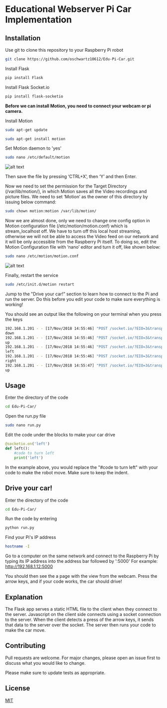 # Educational Webserver Pi Car Implementation


## Installation

Use git to clone this repository to your Raspberry Pi robot

```bash
git clone https://github.com/oschwartz10612/Edu-Pi-Car.git
```

Install Flask

```bash
pip install Flask
```

Install Flask Socket.io
```bash
pip install flask-socketio
```
**Before we can install Motion, you need to connect your webcam or pi camera.**

Install Motion
```bash
sudo apt-get update

sudo apt-get install motion
```

Set Motion daemon to 'yes'
```bash
sudo nano /etc/default/motion
```

![alt text](https://circuitdigest.com/sites/default/files/inlineimages/enable-motion-daemon-for-Raspberry-Pi-Surveillance-Camera.gif)

Then save the file by pressing ‘CTRL+X’, then ‘Y’ and then Enter.

Now we need to set the permission for the Target Directory (/var/lib/motion/), in which Motion saves all the Video recordings and picture files. We need to set ‘Motion’ as the owner of this directory by issuing below command:
```bash
sudo chown motion:motion /var/lib/motion/
```

Now we are almost done, only we need to change one config option in Motion configuration file (/etc/motion/motion.conf) which is stream_localhost off. We have to turn off this local host streaming, otherwise we will not be able to access the Video feed on our network and it will be only accessible from the Raspberry Pi itself. To doing so, edit the Motion Configuration file with ‘nano’ editor and turn it off, like shown below:
```bash
sudo nano /etc/motion/motion.conf
```
![alt text](https://circuitdigest.com/sites/default/files/inlineimages/setting-motion-cofig-file-for-Raspberry-Pi-Surveillance-Camera.gif)

Finally, restart the service
```bash
sudo /etc/init.d/motion restart
```
Jump to the "Drive your car!" section to learn how to connect to the Pi and run the server. Do this before you edit your code to make sure everything is working!

You should see an output like the following on your terminal when you press the keys
```bash
192.168.1.201 - - [17/Nov/2018 14:55:46] "POST /socket.io/?EIO=3&transport=polling&t=1542484543891-30&sid=134e5180d7ea4b439297efb9d5c02b51 HTTP/1.1" 200 -
down
192.168.1.201 - - [17/Nov/2018 14:55:46] "POST /socket.io/?EIO=3&transport=polling&t=1542484543961-31&sid=134e5180d7ea4b439297efb9d5c02b51 HTTP/1.1" 200 -
up
192.168.1.201 - - [17/Nov/2018 14:55:46] "POST /socket.io/?EIO=3&transport=polling&t=1542484544016-32&sid=134e5180d7ea4b439297efb9d5c02b51 HTTP/1.1" 200 -
left
192.168.1.201 - - [17/Nov/2018 14:55:46] "POST /socket.io/?EIO=3&transport=polling&t=1542484544027-33&sid=134e5180d7ea4b439297efb9d5c02b51 HTTP/1.1" 200 -
right
192.168.1.201 - - [17/Nov/2018 14:55:47] "POST /socket.io/?EIO=3&transport=polling&t=1542484544154-34&sid=134e5180d7ea4b439297efb9d5c02b51 HTTP/1.1" 200 -
up
```

## Usage

Enter the directory of the code
```bash
cd Edu-Pi-Car/
```
Open the run.py file
```bash
sudo nano run.py
```
Edit the code under the blocks to make your car drive
```python
@socketio.on('left')
def left():
    #code to turn left
    print('left')
```
In the example above, you would replace the "#code to turn left" with your code to make the robot move. Make sure to keep the indent.

## Drive your car!
Enter the directory of the code
```bash
cd Edu-Pi-Car/
```

Run the code by entering
```bash
python run.py
```

Find your Pi's IP address
```bash
hostname -I
```

Go to a computer on the same network and connect to the Raspberry Pi by typing its IP address into the address bar followed by ':5000' For example: http://192.168.1.12:5000

You should then see the a page with the view from the webcam. Press the arrow keys, and if your code works, the car should drive!

## Explanation
The Flask app serves a static HTML file to the client when they connect to the server. Javascript on the client side connects using a socket connection to the server. When the client detects a press of the arrow keys, it sends that data to the server over the socket. The server then runs your code to make the car move.


## Contributing
Pull requests are welcome. For major changes, please open an issue first to discuss what you would like to change.

Please make sure to update tests as appropriate.

## License
[MIT](https://choosealicense.com/licenses/mit/)
